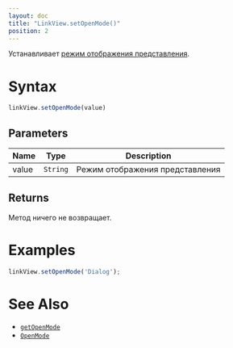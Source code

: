 ```yaml
---
layout: doc
title: "LinkView.setOpenMode()"
position: 2
---
```


Устанавливает [режим отображения представления](../OpenMode/).

# Syntax

```js
linkView.setOpenMode(value)
```

## Parameters

|Name|Type|Description|
|----|----|-----------|
|value|`String`|Режим отображения представления|

## Returns

Метод ничего не возвращает.

# Examples

```js
linkView.setOpenMode('Dialog');
```

# See Also

* [`getOpenMode`](../LinkView.getOpenMode/)
* [`OpenMode`](../OpenMode/)